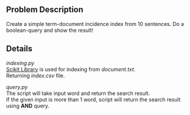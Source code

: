 ## Problem Description
Create a simple term-document incidence index from 10 sentences. Do a boolean-query and show the result! <br/>

## Details
*indexing.py*<br/>
[Scikit Library](https://scikit-learn.org/stable/modules/generated/sklearn.feature_extraction.text.CountVectorizer.html) is used for indexing from *document.txt*. <br/>
Returning *index.csv* file. <br/>

*query.py*<br/>
The script will take input word and return the search result. <br/>
If the given input is more than 1 word, script will return the search result using **AND** query. <br/>
